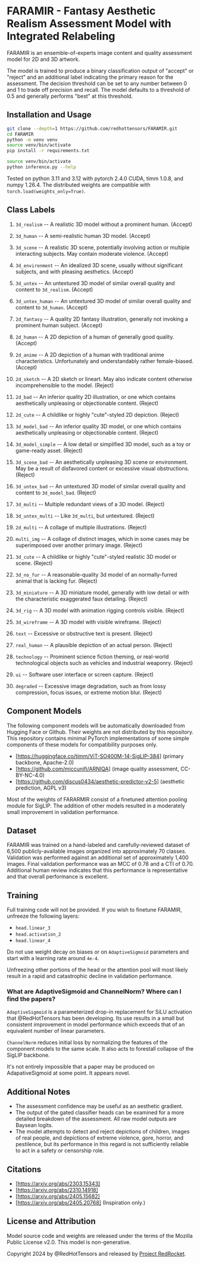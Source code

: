 # FARAMIR - Fantasy Aesthetic Realism Assessment Model with Integrated Relabeling
FARAMIR is an ensemble-of-experts image content and quality assessment model for 2D and 3D artwork.

The model is trained to produce a binary classification output of "accept" or "reject" and an
additional label indicating the primary reason for the assessment. The decision threshold can be set
to any number between 0 and 1 to trade off precision and recall. The model defaults to a threshold
of 0.5 and generally performs "best" at this threshold.

## Installation and Usage
```sh
git clone --depth=1 https://github.com/redhottensors/FARAMIR.git
cd FARAMIR
python -m venv venv
source venv/bin/activate
pip install -r requirements.txt

source venv/bin/activate
python inference.py --help
```
Tested on python 3.11 and 3.12 with pytorch 2.4.0 CUDA, timm 1.0.8, and numpy 1.26.4. The
distributed weights are compatible with ``torch.load(weights_only=True)``.

## Class Labels
1. ``3d_realism`` -- A realistic 3D model without a prominent human. (Accept)
2. ``3d_human`` -- A semi-realistic human 3D model. (Accept)
3. ``3d_scene`` -- A realistic 3D scene, potentially involving action or multiple interacting
   subjects. May contain moderate violence. (Accept)
4. ``3d_environment`` -- An idealized 3D scene, usually without significant subjects, and with
   pleasing aesthetics. (Accept)
5. ``3d_untex`` -- An untextured 3D model of similar overall quality and content to ``3d_realism``.
   (Accept)
7. ``3d_untex_human`` -- An untextured 3D model of similar overall quality and content to
   ``3d_human``. (Accept)
8. ``2d_fantasy`` -- A quality 2D fantasy illustration, generally not invoking a prominent human
   subject. (Accept)
9. ``2d_human`` -- A 2D depiction of a human of generally good quality. (Accept)
10. ``2d_anime`` -- A 2D depiction of a human with traditional anime characteristics. Unfortunately
   and understandably rather female-biased. (Accept)
11. ``2d_sketch`` -- A 2D sketch or lineart. May also indicate content otherwise incomprehensible
   to the model. (Reject)
12. ``2d_bad`` -- An inferior quality 2D illustration, or one which contains aesthetically
   unpleasing or objectionable content. (Reject)
13. ``2d_cute`` -- A childlike or highly "cute"-styled 2D depiction. (Reject)
14. ``3d_model_bad`` -- An inferior quality 3D model, or one which contains aesthetically
   unpleasing or objectionable content. (Reject)
15. ``3d_model_simple`` -- A low detail or simplified 3D model, such as a toy or game-ready asset.
     (Reject)
17. ``3d_scene_bad`` -- An aesthetically unpleasing 3D scene or environment. May be a result of
   disfavored content or excessive visual obstructions.  (Reject)
18. ``3d_untex_bad`` -- An untextured 3D model of similar overall quality and content to
   ``3d_model_bad``.  (Reject)
19. ``3d_multi`` -- Multiple redundant views of a 3D model.  (Reject)
20. ``3d_untex_multi`` -- Like ``3d_multi``, but untextured.  (Reject)
21. ``2d_multi`` -- A collage of multiple illustrations.  (Reject)
22. ``multi_img`` -- A collage of distinct images, which in some cases may be superimposed over
   another primary image.  (Reject)
23. ``3d_cute`` -- A childlike or highly "cute"-styled realistic 3D model or scene. (Reject)
24. ``3d_no_fur`` -- A reasonable-quality 3d model of an normally-furred animal that is lacking
   fur. (Reject)
25. ``3d_miniature`` -- A 3D miniature model, generally with low detail or with the characteristic
   exaggerated faux detailing. (Reject)
26. ``3d_rig`` -- A 3D model with animation rigging controls visible. (Reject)
27. ``3d_wireframe`` -- A 3D model with visible wireframe. (Reject)

28. ``text`` -- Excessive or obstructive text is present. (Reject)
29. ``real_human`` -- A plausible depiction of an actual person. (Reject)
30. ``technology`` -- Prominent science fiction theming, or real-world technological objects such
   as vehicles and industrial weaponry. (Reject)
31. ``ui`` -- Software user interface or screen capture. (Reject)
32. ``degraded`` -- Excessive image degradation, such as from lossy compression, focus issues, or
   extreme motion blur. (Reject)

## Component Models
The following component models will be automatically downloaded from Hugging Face or Github. Their
weights are not distributed by this repository. This repository contains minimal PyTorch
implementations of some simple components of these models for compatibility purposes only.

- [https://huggingface.co/timm/ViT-SO400M-14-SigLIP-384] (primary backbone, Apache-2.0)
- [https://github.com/miccunifi/ARNIQA] (image quality assessment, CC-BY-NC-4.0)
- [https://github.com/discus0434/aesthetic-predictor-v2-5] (aesthetic prediction, AGPL v3)

Most of the weights of FARARMIR consist of a finetuned attention pooling module for SigLIP. The
addition of other models resulted in a moderately small improvement in validation performance.

## Dataset
FARAMIR was trained on a hand-labeled and carefully-reviewed dataset of 6,500 publicly-available
images organized into approximately 70 classes. Validation was performed against an additional set
of approximately 1,400 images. Final validation performance was an MCC of 0.78 and a CTI of 0.70.
Additional human review indicates that this performance is representative and that overall
performance is excellent.

## Training
Full training code will not be provided. If you wish to finetune FARAMIR, unfreeze the following
layers:

- ``head.linear_3``
- ``head.activation_2``
- ``head.linear_4``

Do not use weight decay on biases or on ``AdaptiveSigmoid`` parameters and start with a learning
rate around ``4e-4``.

Unfreezing other portions of the head or the attention pool will most likely result in a rapid and
catastrophic decline in validation performance.

### What are AdaptiveSigmoid and ChannelNorm? Where can I find the papers?
``AdaptiveSigmoid`` is a parameterized drop-in replacement for SiLU activation that @RedHotTensors
has been developing. Its use results in a small but consistent improvement in model performance which
exceeds that of an equivalent number of linear parameters.

``ChannelNorm`` reduces initial loss by normalizing the features of the component models to the
same scale. It also acts to forestall collapse of the SigLIP backbone.

It's not entirely impossible that a paper may be produced on AdapativeSigmoid at some point. It
appears novel.

## Additional Notes
- The assessment confidence may be useful as an aesthetic gradient.
- The output of the gated classifier heads can be examined for a more detailed breakdown of the
  assessment. All raw model outputs are Baysean logits.
- The model attempts to detect and reject depictions of children, images of real people, and
  depictions of extreme violence, gore, horror, and pestilence, but its performance in this regard
  is not sufficiently reliable to act in a safety or censorship role.

## Citations
- [https://arxiv.org/abs/2303.15343]
- [https://arxiv.org/abs/2310.14918]
- [https://arxiv.org/abs/2405.15682]
- [https://arxiv.org/abs/2405.20768] (Inspiration only.)

## License and Attribution
Model source code and weights are released under the terms of the Mozilla Public License v2.0. This
model is non-generative.

Copyright 2024 by @RedHotTensors and released by
[Project RedRocket](https://huggingface.co/RedRocket).
